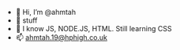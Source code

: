 - 👋 Hi, I’m @ahmtah
- 👀 stuff
- 🌱 I know JS, NODE.JS, HTML. Still learning CSS
- 📫 ahmtah.19@hphigh.co.uk
